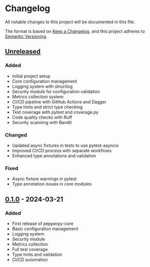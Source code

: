 # Changelog

All notable changes to this project will be documented in this file.

The format is based on [Keep a Changelog](https://keepachangelog.com/en/1.0.0/),
and this project adheres to [Semantic Versioning](https://semver.org/spec/v2.0.0.html).

## [Unreleased]

### Added
- Initial project setup
- Core configuration management
- Logging system with structlog
- Security module for configuration validation
- Metrics collection system
- CI/CD pipeline with GitHub Actions and Dagger
- Type hints and strict type checking
- Test coverage with pytest and coverage.py
- Code quality checks with Ruff
- Security scanning with Bandit

### Changed
- Updated async fixtures in tests to use pytest-asyncio
- Improved CI/CD process with separate workflows
- Enhanced type annotations and validation

### Fixed
- Async fixture warnings in pytest
- Type annotation issues in core modules

## [0.1.0] - 2024-03-21

### Added
- First release of pepperpy-core
- Basic configuration management
- Logging system
- Security module
- Metrics collection
- Full test coverage
- Type hints and validation
- CI/CD automation

[Unreleased]: https://github.com/pimentel/pepperpy-core/compare/v0.1.0...HEAD
[0.1.0]: https://github.com/pimentel/pepperpy-core/releases/tag/v0.1.0
